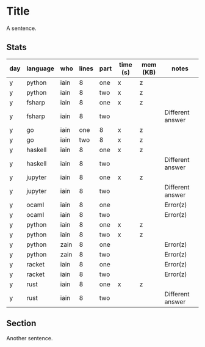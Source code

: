 # Title

A sentence.

## Stats

| day | language | who | lines | part | time (s) | mem (KB) | notes |
| --- | --- | --- | --- | --- | --- | --- | --- |
| y | python | iain | 8 | one | x | z |  |
| y | python | iain | 8 | two | x | z |  |
| y | fsharp | iain | 8 | one | x | z |  |
| y | fsharp | iain | 8 | two |  |  | Different answer |
| y | go | iain | one | 8 | x | z |  |
| y | go | iain | two | 8 | x | z |  |
| y | haskell | iain | 8 | one | x | z |  |
| y | haskell | iain | 8 | two |  |  | Different answer |
| y | jupyter | iain | 8 | one | x | z |  |
| y | jupyter | iain | 8 | two |  |  | Different answer |
| y | ocaml | iain | 8 | one |  |  | Error(z) |
| y | ocaml | iain | 8 | two |  |  | Error(z) |
| y | python | iain | 8 | one | x | z |  |
| y | python | iain | 8 | two | x | z |  |
| y | python | zain | 8 | one |  |  | Error(z) |
| y | python | zain | 8 | two |  |  | Error(z) |
| y | racket | iain | 8 | one |  |  | Error(z) |
| y | racket | iain | 8 | two |  |  | Error(z) |
| y | rust | iain | 8 | one | x | z |  |
| y | rust | iain | 8 | two |  |  | Different answer |


## Section

Another sentence.
